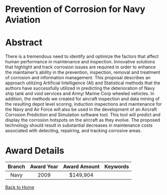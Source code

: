 
Prevention of Corrosion for Navy Aviation
=========================================

# Abstract


There is a tremendous need to identify and optimize the factors that affect human performance in maintenance and inspection. Innovative solutions that highlight and track corrosion issues are required in order to enhance the maintainer’s ability in the prevention, inspection, removal and treatment of corrosion and information management. This proposal describes an approach utilizing Artificial Intelligence (AI) and Statistical methods that the authors have successfully utilized in predicting the deterioration of Navy ship tank and void services and Army/ Marine Corp wheeled vehicles. In addition, the methods we created for aircraft inspection and data mining of the resulting depot level scoring, induction inspections and maintenance for the Navy and Air Force will also be used in the development of an Aircraft Corrosion Prediction and Simulation software tool. This tool will predict and display the corrosion hotspots on the aircraft as they evolve. The proposed technology should result in substantial decreases in maintenance costs associated with detecting, repairing, and tracking corrosive areas.  

# Award Details

|Branch|Award Year|Award Amount|Keywords|
| :---: | :---: | :---: | :---: |
|Navy|2009|$149,904||
  
  


[Back to Home](https://github.com/chrischow/dod_sbir_awards#1888)